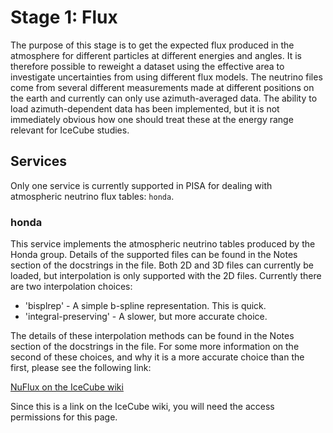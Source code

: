 # Stage 1: Flux

The purpose of this stage is to get the expected flux produced in the atmosphere for different particles at different energies and angles.
It is therefore possible to reweight a dataset using the effective area to investigate uncertainties from using different flux models.
The neutrino files come from several different measurements made at different positions on the earth and currently can only use azimuth-averaged data.
The ability to load azimuth-dependent data has been implemented, but it is not immediately obvious how one should treat these at the energy range relevant for IceCube studies.

## Services

Only one service is currently supported in PISA for dealing with atmospheric neutrino flux tables: `honda`.

### honda

This service implements the atmospheric neutrino tables produced by the Honda group.
Details of the supported files can be found in the Notes section of the docstrings in the file.
Both 2D and 3D files can currently be loaded, but interpolation is only supported with the 2D files.
Currently there are two interpolation choices:

* 'bisplrep' - A simple b-spline representation. This is quick.
* 'integral-preserving' - A slower, but more accurate choice.

The details of these interpolation methods can be found in the Notes section of the docstrings in the file.
For some more information on the second of these choices, and why it is a more accurate choice than the first, please see the following link:

[NuFlux on the IceCube wiki](https://wiki.icecube.wisc.edu/index.php/NuFlux)

Since this is a link on the IceCube wiki, you will need the access permissions for this page.
